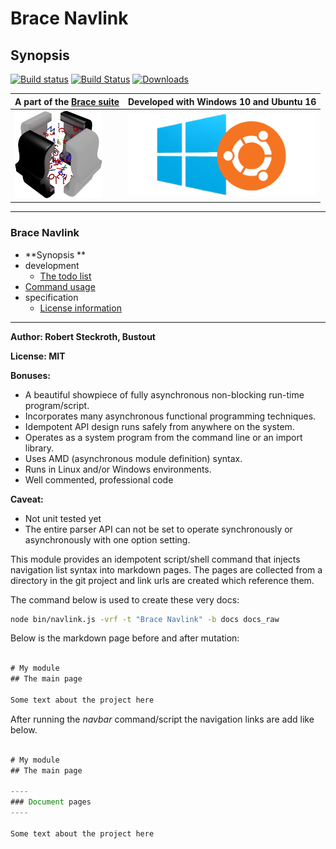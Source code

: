 # Brace Navlink 
## Synopsis 

[![Build status](https://ci.appveyor.com/api/projects/status//branch/master?svg=true)](https://ci.appveyor.com/project/restarian/brace-navlink/branch/master) [![Build Status](https://travis-ci.org/restarian/brace_navlink.svg?branch=master)](https://travis-ci.org/restarian/brace_navlink) [![Downloads](https://img.shields.io/npm/dm/brace_navlink.svg?svg=true)](https://npmjs.org/package/brace_navlink)

| A part of the [Brace suite](https://github.com/restarian/restarian/blob/master/brace/README.md)| Developed with Windows 10 and Ubuntu 16 
| ---- | ----
| ![Brace](https://raw.githubusercontent.com/restarian/restarian/master/brace/doc/image/brace_logo_small.png) | [![Ubuntu on Windows](https://raw.githubusercontent.com/restarian/restarian/master/doc/image/ubuntu_windows_logo.png)](https://github.com/Microsoft/BashOnWindows) | 

----
### Brace Navlink
* **Synopsis **
* development
  * [The todo list](https://github.com/restarian/brace_navlink/blob/master/docs_raw/README.md)
* [Command usage](https://github.com/restarian/brace_navlink/blob/master/docs_raw/README.md)
* specification
  * [License information](https://github.com/restarian/brace_navlink/blob/master/docs_raw/README.md)

----

**Author: Robert Steckroth, Bustout**

**License: MIT**

**Bonuses:**
* A beautiful showpiece of fully asynchronous non-blocking run-time program/script.
* Incorporates many asynchronous functional programming techniques.
* Idempotent API design runs safely from anywhere on the system.
* Operates as a system program from the command line or an import library.
* Uses AMD (asynchronous module definition) syntax.
* Runs in Linux and/or Windows environments.
* Well commented, professional code

**Caveat:**
* Not unit tested yet
* The entire parser API can not be set to operate synchronously or asynchronously with one option setting.

This module provides an idempotent script/shell command that injects navigation list syntax into markdown pages. The pages are collected from a directory in the git project and link urls are created which reference them.


The command below is used to create these very docs:
```bash 
node bin/navlink.js -vrf -t "Brace Navlink" -b docs docs_raw
```

Below is the markdown page before and after mutation:

```javascript

# My module
## The main page

Some text about the project here
```
After running the *navbar* command/script the navigation links are add like below.

```javascript

# My module
## The main page

----
### Document pages
----

Some text about the project here
```


